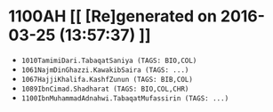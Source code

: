 # 1100AH [[ [Re]generated on 2016-03-25 (13:57:37) ]]

* `1010TamimiDari.TabaqatSaniya (TAGS: BIO,COL)`
* `1061NajmDinGhazzi.KawakibSaira (TAGS: ...)`
* `1067HajjiKhalifa.KashfZunun (TAGS: BIB,COL)`
* `1089IbnCimad.Shadharat (TAGS: BIO,COL,CHR)`
* `1100IbnMuhammadAdnahwi.TabaqatMufassirin (TAGS: ...)`

